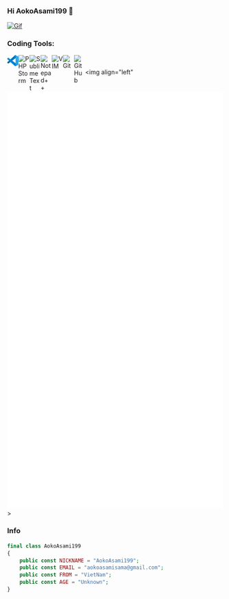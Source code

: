 ### Hi AokoAsami199 👋
[![Gif](https://readme-typing-svg.herokuapp.com/?color=%2300FFE2E&center=true&vCenter=true&lines=My+name+is+AokoAsami199;i+hope+to+be+better.;do+you+know+me+?%3F%3F%3F)](https://github.com/AokoAsami199)

### Coding Tools:

<img align="left" alt="Visual Studio Code" width="26px" src="https://raw.githubusercontent.com/github/explore/80688e429a7d4ef2fca1e82350fe8e3517d3494d/topics/visual-studio-code/visual-studio-code.png" />
<img align="left" alt="PHPStorm" width="26px" src="https://resources.jetbrains.com/storage/products/company/brand/logos/PhpStorm_icon.png" />
<img align="left" alt="SublimeText" width="26px" src="https://www.sublimehq.com/images/sublime_text.png" />
<img align="left" alt="Notepad++" width="26px" src="https://cuongquach.com/wp-content/uploads/2015/06/Notepad_plus_plus.png" />
<img align="left" alt="VIM" width="26px" src="https://upload.wikimedia.org/wikipedia/commons/thumb/9/9f/Vimlogo.svg/1200px-Vimlogo.svg.png" />
<img align="left" alt="Git" width="26px" src="https://encrypted-tbn0.gstatic.com/images?q=tbn:ANd9GcRo4zcYPmQQB4wjzgSEP870mYga8NsdkO8BUtCHsWjU6-FAqNdm-u9EzRwZTOHug-RmyXc&usqp=CAU" />
<img align="left" alt="GitHub" width="26px" src="https://upload.wikimedia.org/wikipedia/commons/thumb/a/ae/Github-desktop-logo-symbol.svg/1024px-Github-desktop-logo-symbol.svg.png" />

</br>


<img align="left"![Metrics](/github-metrics.svg)>


### Info

```php
final class AokoAsami199
{
    public const NICKNAME = "AokoAsami199";
    public const EMAIL = "aokoasamisama@gmail.com";
    public const FROM = "VietNam";
    public const AGE = "Unknown";
}
```
  
</div>
<!--
**AokoAsami199/AokoAsami199** is a ✨ _special_ ✨ repository because its `README.md` (this file) appears on your GitHub profile.

